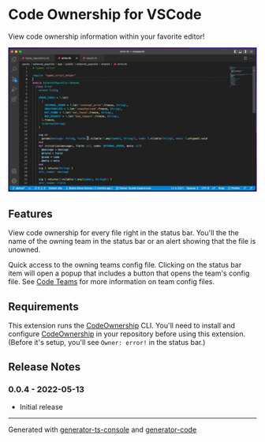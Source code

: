 # Code Ownership for VSCode

View code ownership information within your favorite editor!

![Code Ownership](./images/hero.gif)

## Features

View code ownership for every file right in the status bar. You'll the the name of the owning team in the status bar or an alert showing that the file is unowned.

Quick access to the owning teams config file. Clicking on the status bar item will open a popup that includes a button that opens the team's config file. See [Code Teams](https://github.com/rubyatscale/code_teams) for more information on team config files.

## Requirements

This extension runs the [CodeOwnership](https://github.com/rubyatscale/code_ownership) CLI. You'll need to install and configure [CodeOwnership](https://github.com/rubyatscale/code_ownership) in your repository before using this extension. (Before it's setup, you'll see `Owner: error!` in the status bar.)

## Release Notes

### 0.0.4 - 2022-05-13

- Initial release

---

Generated with [generator-ts-console](https://www.npmjs.com/package/generator-ts-console) and [generator-code](https://www.npmjs.com/package/generator-code)
